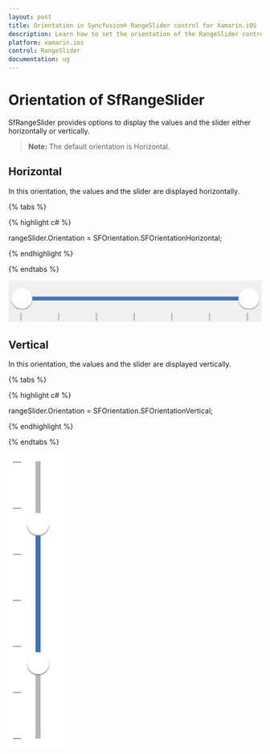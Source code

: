```yaml
---
layout: post
title: Orientation in Syncfusion® RangeSlider control for Xamarin.iOS
description: Learn how to set the orientation of the RangeSlider control to horizontal or vertical
platform: xamarin.ios
control: RangeSlider
documentation: ug
---
```


# Orientation of SfRangeSlider

SfRangeSlider provides options to display the values and the slider either horizontally or vertically.

> **Note:** The default orientation is Horizontal.

## Horizontal

In this orientation, the values and the slider are displayed horizontally.

{% tabs %}

{% highlight c# %}

rangeSlider.Orientation = SFOrientation.SFOrientationHorizontal;

{% endhighlight %}

{% endtabs %}

![The RangeSlider Horizontal](images/RangeSlider-Horizontal.png)

## Vertical

In this orientation, the values and the slider are displayed vertically.

{% tabs %}

{% highlight c# %}

rangeSlider.Orientation = SFOrientation.SFOrientationVertical;

{% endhighlight %}

{% endtabs %}

![The RangeSlider Vertical](images/RangeSlider-Vertical.png)


